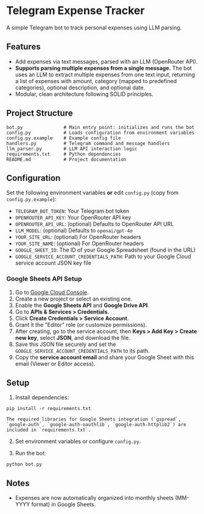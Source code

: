 # Telegram Expense Tracker

A simple Telegram bot to track personal expenses using LLM parsing.

## Features

- Add expenses via text messages, parsed with an LLM (OpenRouter API).
- **Supports parsing multiple expenses from a single message.** The bot uses an LLM to extract multiple expenses from one text input, returning a list of expenses with amount, category (mapped to predefined categories), optional description, and optional date.
- Modular, clean architecture following SOLID principles.

## Project Structure

```
bot.py               # Main entry point: initializes and runs the bot
config.py            # Loads configuration from environment variables
config.py.example    # Example config file
handlers.py          # Telegram command and message handlers
llm_parser.py        # LLM API interaction logic
requirements.txt     # Python dependencies
README.md            # Project documentation
```

## Configuration

Set the following environment variables **or** edit `config.py` (copy from `config.py.example`):

- `TELEGRAM_BOT_TOKEN`: Your Telegram bot token
- `OPENROUTER_API_KEY`: Your OpenRouter API key
- `OPENROUTER_API_URL`: (optional) Defaults to OpenRouter API URL
- `LLM_MODEL`: (optional) Defaults to `openai/gpt-4o`
- `YOUR_SITE_URL`: (optional) For OpenRouter headers
- `YOUR_SITE_NAME`: (optional) For OpenRouter headers
- `GOOGLE_SHEET_ID`: The ID of your Google Spreadsheet (found in the URL)
- `GOOGLE_SERVICE_ACCOUNT_CREDENTIALS_PATH`: Path to your Google Cloud service account JSON key file

### Google Sheets API Setup

1. Go to [Google Cloud Console](https://console.cloud.google.com/).
2. Create a new project or select an existing one.
3. Enable the **Google Sheets API** and **Google Drive API**.
4. Go to **APIs & Services > Credentials**.
5. Click **Create Credentials > Service Account**.
6. Grant it the "Editor" role (or customize permissions).
7. After creating, go to the service account, then **Keys > Add Key > Create new key**, select **JSON**, and download the file.
8. Save this JSON file securely and set the `GOOGLE_SERVICE_ACCOUNT_CREDENTIALS_PATH` to its path.
9. Copy the **service account email** and share your Google Sheet with this email (Viewer or Editor access).


## Setup

1. Install dependencies:

```
pip install -r requirements.txt

The required libraries for Google Sheets integration (`gspread`, `google-auth`, `google-auth-oauthlib`, `google-auth-httplib2`) are included in `requirements.txt`.
```

2. Set environment variables or configure `config.py`.

3. Run the bot:

```
python bot.py
```

## Notes

- Expenses are now automatically organized into monthly sheets (MM-YYYY format) in Google Sheets.